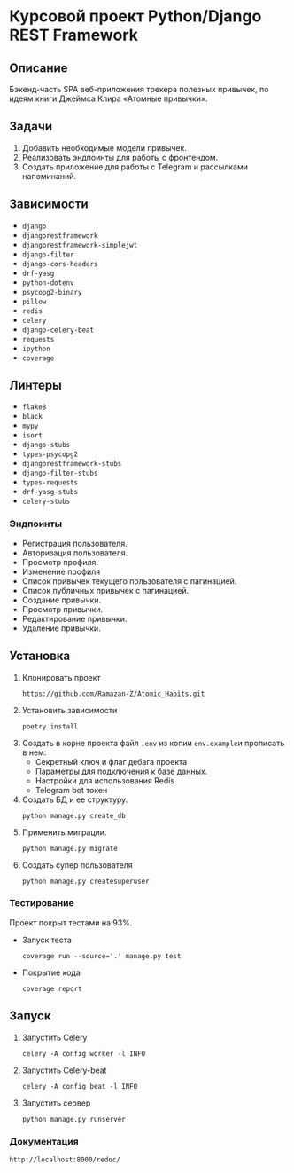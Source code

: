 # Курсовой проект Python/Django REST Framework
## Описание
Бэкенд-часть SPA веб-приложения трекера полезных привычек,
по идеям книги Джеймса Клира «Атомные привычки».
## Задачи
1. Добавить необходимые модели привычек.
2. Реализовать эндпоинты для работы с фронтендом.
3. Создать приложение для работы с Telegram и рассылками напоминаний.
## Зависимости
* `django`
* `djangorestframework`
* `djangorestframework-simplejwt`
* `django-filter`
* `django-cors-headers`
* `drf-yasg`
* `python-dotenv`
* `psycopg2-binary`
* `pillow`
* `redis`
* `celery`
* `django-celery-beat`
* `requests`
* `ipython`
* `coverage`
## Линтеры
* `flake8`
* `black`
* `mypy`
* `isort`
* `django-stubs`
* `types-psycopg2`
* `djangorestframework-stubs`
* `django-filter-stubs`
* `types-requests`
* `drf-yasg-stubs`
* `celery-stubs`
### Эндпоинты
* Регистрация пользователя.
* Авторизация пользователя.
* Просмотр профиля.
* Изменение профиля
* Список привычек текущего пользователя с пагинацией.
* Список публичных привычек с пагинацией.
* Создание привычки.
* Просмотр привычки.
* Редактирование привычки.
* Удаление привычки.
## Установка
1. Клонировать проект
	```
	https://github.com/Ramazan-Z/Atomic_Habits.git
	```
2. Установить зависимости
	```
	poetry install
	```
3. Создать в корне проекта файл `.env` из  копии `env.example`и прописать в нем:
	* Секретный ключ и флаг дебага проекта
	* Параметры для подключения к базе данных.
	* Настройки для использования Redis.
	* Telegram bot токен
4. Создать БД и ее структуру.
	```
	python manage.py create_db
	```
5. Применить миграции.
	```
	python manage.py migrate
	```
6. Создать супер пользователя
	```
	python manage.py createsuperuser
	```
### Тестирование
Проект покрыт тестами на 93%.
* Запуск теста
    ```
    coverage run --source='.' manage.py test
    ```
* Покрытие кода
	```
	coverage report
	```
## Запуск
1. Запустить Celery
	```
	celery -A config worker -l INFO
	```
2. Запустить Celery-beat
    ```
	celery -A config beat -l INFO
	```
3. Запустить сервер
	```
	python manage.py runserver
	```
### Документация

```
http://localhost:8000/redoc/
```

